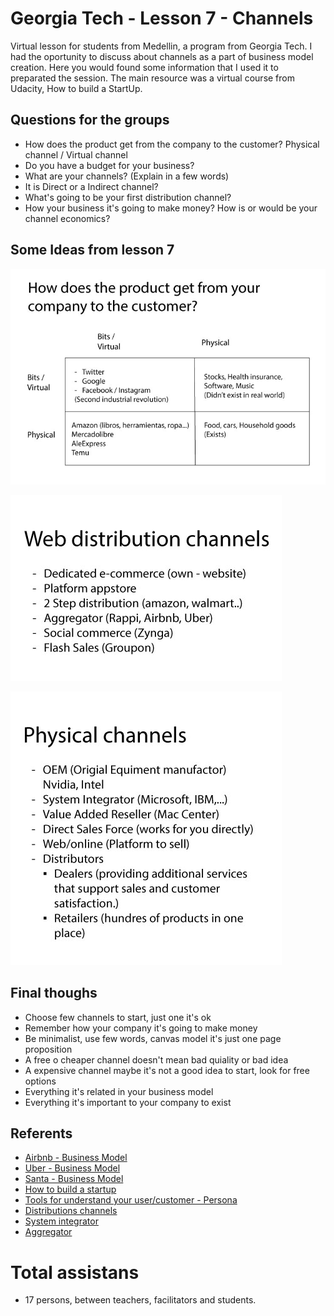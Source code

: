 # Georgia Tech - Lesson 7 - Channels

Virtual lesson for students from Medellin, a program from Georgia Tech. I had the oportunity to discuss about channels as a part of business model creation. Here you would found some information that I used it to preparated the session. The main resource was a virtual course from Udacity, How to build a StartUp.

## Questions for the groups

- How does the product get from the company to the customer? Physical channel / Virtual channel
- Do you have a budget for your business?
- What are your channels? (Explain in a few words)
- It is Direct or a Indirect channel?
- What's going to be your first distribution channel?
- How your business it's going to make money? How is or would be your channel economics?

## Some Ideas from lesson 7

![How does the product get from your company to the customer](https://raw.githubusercontent.com/xaca/talks/master/25%20-%20Georgia%20Tech%20-%20Lesson%207%20-%20Channels/images/01_product_from_company_to_customer.jpg)

![Web distribution](https://raw.githubusercontent.com/xaca/talks/master/25%20-%20Georgia%20Tech%20-%20Lesson%207%20-%20Channels/images/02_web_distribution_channel.jpg)

![Physical channel](https://raw.githubusercontent.com/xaca/talks/master/25%20-%20Georgia%20Tech%20-%20Lesson%207%20-%20Channels/images/03_physical_channel.jpg)

## Final thoughs

- Choose few channels to start, just one it's ok
- Remember how your company it's going to make money
- Be minimalist, use few words, canvas model it's just one page proposition
- A free o cheaper channel doesn't mean bad quiality or bad idea
- A expensive channel maybe it's not a good idea to start, look for free options
- Everything it's related in your business model
- Everything it's important to your company to exist

## Referents

- [Airbnb - Business Model](https://www.prismetric.com/airbnb-business-model/)
- [Uber - Business Model](https://fasrinaleem.medium.com/how-does-virtual-business-model-work-in-uber-769ae72fd933)
- [Santa - Business Model](https://designabetterbusiness.com/2017/12/21/why-the-business-model-of-santa-claus-is-so-successful/)
- [How to build a startup](https://www.udacity.com/enrollment/ep245)
- [Tools for understand your user/customer - Persona](https://design-toolkit.recursos.uoc.edu/es/design-thinking/)
- [Distributions channels](https://www.investopedia.com/terms/d/distribution-channel.asp)
- [System integrator](https://www.relevize.com/blog/pros-and-cons-of-system-integrator-partnerships-six-tips-for-success)
- [Aggregator](https://geomotiv.com/blog/how-to-develop-ecommerce-aggregators/)

# Total assistans

- 17 persons, between teachers, facilitators and students.